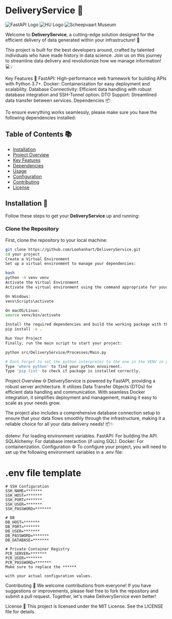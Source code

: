 # DeliveryService 🚀
![FastAPI Logo](https://fastapi.tiangolo.com/img/logo-margin/logo-teal.png)
![HU Logo](https://www.leidersonderwijsinnovatie.nl/wp-content/uploads/2022/06/HUlogo.png)
![Scheepvaart Museum](https://www.hetscheepvaartmuseum.nl/sites/default/files/2018-04/21050813_Foto_Hetlevenaanboord.jpg)

Welcome to **DeliveryService**, a cutting-edge solution designed for the efficient delivery of data generated within your infrastructure! 🌟

This project is built for the best developers around, crafted by talented individuals who have made history in data science. Join us on this journey to streamline data delivery and revolutionize how we manage information! 💻💡

Key Features 🌟
FastAPI: High-performance web framework for building APIs with Python 3.7+.
Docker: Containerization for easy deployment and scalability.
Database Connectivity: Efficient data handling with robust database integration and SSH-Tunnel option.
DTO Support: Streamlined data transfer between services.
Dependencies 📦

To ensure everything works seamlessly, please make sure you have the following dependencies installed:

## Table of Contents 📚

- [Installation](#installation)
- [Project Overview](#project-overview)
- [Key Features](#key-features)
- [Dependencies](#dependencies)
- [Usage](#usage)
- [Configuration](#configuration)
- [Contributing](#contributing)
- [License](#license)

## Installation 🔧

Follow these steps to get your **DeliveryService** up and running:

### Clone the Repository

First, clone the repository to your local machine:

```bash
git clone https://github.com/Leohanhart/DeliveryService.git
cd your project
Create a Virtual Environment
Set up a virtual environment to manage your dependencies:

bash
python -m venv venv
Activate the Virtual Environment
Activate the virtual environment using the command appropriate for your operating system:

On Windows:
venv\Scripts\activate

On macOS/Linux:
source venv/bin/activate

Install the required dependencies and build the working package with the following command:
pip install -e .

Run Your Project
Finally, run the main script to start your project:

python src/DeliveryService/Processes/Main.py

# Dont forget to set the python interpreter to the one in the VENV in you IDE.
Type 'where python' to find your python envoirment.
Type 'pip list' to check if package is installed correctly.

``` 
Project Overview 🌐
DeliveryService is powered by FastAPI, providing a robust server architecture. It utilizes Data Transfer Objects (DTOs) for efficient data handling and communication. With seamless Docker integration, it simplifies deployment and management, making it easy to scale as your needs grow.

The project also includes a comprehensive database connection setup to ensure that your data flows smoothly through the infrastructure, making it a reliable choice for all your data delivery needs! 📦✨


dotenv: For loading environment variables.
FastAPI: For building the API.
SQLAlchemy: For database interaction (if using SQL).
Docker: For containerization.
Configuration ⚙️
To configure your project, you will need to set up the following environment variables in a .env file:

# .env file template
```
# SSH Configuration
SSH_NAME=*******
SSH_HOST=*******
SSH_PORT=*******
SSH_USER=*******
SSH_PASSWORD=*******

# DB
DB_HOST=*******
DB_PORT=*******
DB_USER=*******
DB_PASSWORD=*******
DB_DATABASE=*******

# Private Container Registry
PCR_SERVER=*******
PCR_USER=*******
PCR_PASSWORD=*******
Make sure to replace the ******

with your actual configuration values.
```
Contributing 🤝
We welcome contributions from everyone! If you have suggestions or improvements, please feel free to fork the repository and submit a pull request. Together, let's make DeliveryService even better!

License 📄
This project is licensed under the MIT License. See the LICENSE file for details.



